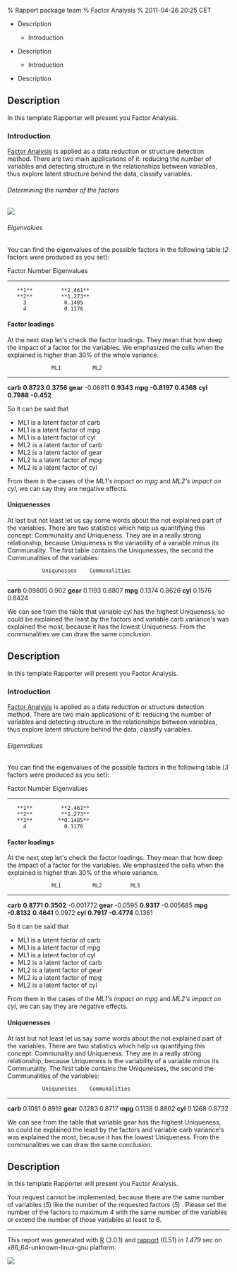 % Rapport package team
% Factor Analysis
% 2011-04-26 20:25 CET

-   Description
    -   Introduction

-   Description
    -   Introduction

-   Description

Description
-----------

In this template Rapporter will present you Factor Analysis.

### Introduction

[Factor Analysis](http://en.wikipedia.org/wiki/Factor_analysis) is
applied as a data reduction or structure detection method. There are two
main applications of it: reducing the number of variables and detecting
structure in the relationships between variables, thus explore latent
structure behind the data, classify variables.

###### Determining the number of the factors

[![](plots/FactorAnalysis.tpl-1.png)](plots/FactorAnalysis.tpl-1-hires.png)

###### Eigenvalues

You can find the eigenvalues of the possible factors in the following
table (*2* factors were produced as you set):

   Factor Number    Eigenvalues
  ---------------- -------------
       **1**         **2.461**
       **2**         **1.273**
         3            0.1485
         4            0.1176

#### Factor loadings

At the next step let's check the factor loadings. They mean that how
deep the impact of a factor for the variables. We emphasized the cells
when the explained is higher than 30% of the whole variance.

                  ML1          ML2
  ----------- ------------ ------------
   **carb**    **0.8723**   **0.3756**
   **gear**     -0.08811    **0.9343**
    **mpg**   **-0.8197**   **0.4368**
    **cyl**    **0.7988**   **-0.452**

So it can be said that

-   ML1 is a latent factor of carb
-   ML1 is a latent factor of mpg
-   ML1 is a latent factor of cyl
-   ML2 is a latent factor of carb
-   ML2 is a latent factor of gear
-   ML2 is a latent factor of mpg
-   ML2 is a latent factor of cyl

<!-- end of list -->















From them in the cases of the *ML1's impact on mpg* and *ML2's impact on
cyl*, we can say they are negative effects.

#### Uniquenesses

At last but not least let us say some words about the not explained part
of the variables. There are two statistics which help us quantifying
this concept: Communality and Uniqueness. They are in a really strong
relationship, because Uniqueness is the variability of a variable minus
its Communality. The first table contains the Uniqunesses, the second
the Communalities of the variables:

               Uniqunesses    Communalities
  ----------- -------------- ---------------
   **carb**      0.09805          0.902
   **gear**       0.1193         0.8807
    **mpg**       0.1374         0.8626
    **cyl**       0.1576         0.8424

We can see from the table that variable cyl has the highest Uniqueness,
so could be explained the least by the factors and variable carb
variance's was explained the most, because it has the lowest Uniqueness.
From the communalities we can draw the same conclusion.

Description
-----------

In this template Rapporter will present you Factor Analysis.

### Introduction

[Factor Analysis](http://en.wikipedia.org/wiki/Factor_analysis) is
applied as a data reduction or structure detection method. There are two
main applications of it: reducing the number of variables and detecting
structure in the relationships between variables, thus explore latent
structure behind the data, classify variables.

###### Eigenvalues

You can find the eigenvalues of the possible factors in the following
table (*3* factors were produced as you set):

   Factor Number    Eigenvalues
  ---------------- -------------
       **1**         **2.461**
       **2**         **1.273**
       **3**        **0.1485**
         4            0.1176

#### Factor loadings

At the next step let's check the factor loadings. They mean that how
deep the impact of a factor for the variables. We emphasized the cells
when the explained is higher than 30% of the whole variance.

                  ML1          ML2         ML3
  ----------- ------------ ------------ ---------
   **carb**    **0.8771**   **0.3502**  -0.001772
   **gear**     -0.0595     **0.9317**  -0.005685
    **mpg**   **-0.8132**   **0.4641**   0.0972
    **cyl**    **0.7917**  **-0.4774**   0.1361

So it can be said that

-   ML1 is a latent factor of carb
-   ML1 is a latent factor of mpg
-   ML1 is a latent factor of cyl
-   ML2 is a latent factor of carb
-   ML2 is a latent factor of gear
-   ML2 is a latent factor of mpg
-   ML2 is a latent factor of cyl

<!-- end of list -->















From them in the cases of the *ML1's impact on mpg* and *ML2's impact on
cyl*, we can say they are negative effects.

#### Uniquenesses

At last but not least let us say some words about the not explained part
of the variables. There are two statistics which help us quantifying
this concept: Communality and Uniqueness. They are in a really strong
relationship, because Uniqueness is the variability of a variable minus
its Communality. The first table contains the Uniqunesses, the second
the Communalities of the variables:

               Uniqunesses    Communalities
  ----------- -------------- ---------------
   **carb**       0.1081         0.8919
   **gear**       0.1283         0.8717
    **mpg**       0.1138         0.8862
    **cyl**       0.1268         0.8732

We can see from the table that variable gear has the highest Uniqueness,
so could be explained the least by the factors and variable carb
variance's was explained the most, because it has the lowest Uniqueness.
From the communalities we can draw the same conclusion.

Description
-----------

In this template Rapporter will present you Factor Analysis.

Your request cannot be implemented, because there are the same number of
variables (*5*) like the number of the requested factors (*5*) . Please
set the number of the factors to maximum *4* with the same number of the
variables or extend the number of those variables at least to *6*.

* * * * *

This report was generated with [R](http://www.r-project.org/) (3.0.1)
and [rapport](https://rapporter.github.io/rapport/) (0.51) in *1.479* sec on
x86\_64-unknown-linux-gnu platform.

![](images/logo.png)
